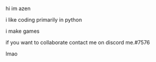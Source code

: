 hi im azen

i like coding primarily in python

i make games

if you want to collaborate contact me on discord me.#7576	

lmao  

